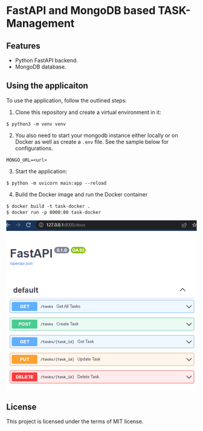 # FastAPI and MongoDB based TASK-Management

## Features

+ Python FastAPI backend.
+ MongoDB database.

## Using the applicaiton

To use the application, follow the outlined steps:

1. Clone this repository and create a virtual environment in it:

```console
$ python3 -m venv venv
```

2. You also need to start your mongodb instance either locally or on Docker as well as create a `.env` file. See the sample below for configurations.

```console
MONGO_URL=<url>
```

3. Start the application:

```console
$ python -m uvicorn main:app --reload
```

4. Build the Docker image and run the Docker container

```console
$ docker build -t task-docker .
$ docker run -p 8000:80 task-docker
```

![FastAPI](https://github.com/PremKarira/Task-management/blob/master/1.png?raw=true)



## License

This project is licensed under the terms of MIT license.